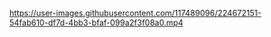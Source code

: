 

https://user-images.githubusercontent.com/117489096/224672151-54fab610-df7d-4bb3-bfaf-099a2f3f08a0.mp4

